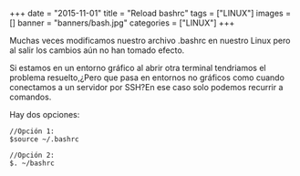 +++
date = "2015-11-01"
title = "Reload bashrc"
tags = ["LINUX"]
images = []
banner = "banners/bash.jpg"
categories = ["LINUX"]
+++

Muchas veces modificamos nuestro archivo .bashrc en nuestro Linux pero al salir los cambios aún no han tomado efecto.
<!--more-->
Si estamos en un entorno gráfico al abrir otra terminal tendriamos el problema resuelto,¿Pero que pasa en entornos no gráficos como cuando conectamos a un servidor por SSH?En ese caso solo podemos recurrir a comandos.

Hay dos opciones:</br>

	//Opción 1:
	$source ~/.bashrc

	//Opción 2:
	$. ~/bashrc
